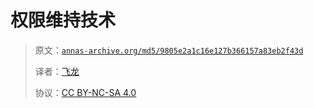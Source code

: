 # 权限维持技术

> 原文：[`annas-archive.org/md5/9805e2a1c16e127b366157a83eb2f43d`](https://annas-archive.org/md5/9805e2a1c16e127b366157a83eb2f43d)
> 
> 译者：[飞龙](https://github.com/wizardforcel)
> 
> 协议：[CC BY-NC-SA 4.0](http://creativecommons.org/licenses/by-nc-sa/4.0/)
